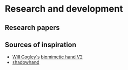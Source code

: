 # Research and development

## Research papers  

## Sources of inspiration  
- [Will Cogley's](https://www.youtube.com/channel/UCkUD_8b1JoTL2ipOVtxfNKw) [biomimetic hand V2](https://www.youtube.com/watch?v=-zqZ-izx-7w)  
- [shadowhand](https://www.shadowrobot.com/products/dexterous-hand/)
